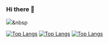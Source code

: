 ### Hi there 👋

<!--
**seho27060/seho27060** is a ✨ _special_ ✨ repository because its `README.md` (this file) appears on your GitHub profile.

Here are some ideas to get you started:

- 🔭 I’m currently working on ...
- 🌱 I’m currently learning ...
- 👯 I’m looking to collaborate on ...
- 🤔 I’m looking for help with ...
- 💬 Ask me about ...
- 📫 How to reach me: ...
- 😄 Pronouns: ...
- ⚡ Fun fact: ...
-->
<img src="https://img.shields.io/badge/Python-3766AB?style=flat-square&logo=Python&logoColor=white"/></a>&nbsp 

[![Top Langs](https://github-readme-stats.vercel.app/api/top-langs/?username=seho27060)](https://github.com/anuraghazra/github-readme-stats)
[![Top Langs](https://github-readme-stats.vercel.app/api/top-langs/?username=seho27060&langs_count=8)](https://github.com/anuraghazra/github-readme-stats)
[![Top Langs](https://github-readme-stats.vercel.app/api/top-langs/?username=seho27060&layout=compact)](https://github.com/anuraghazra/github-readme-stats)

